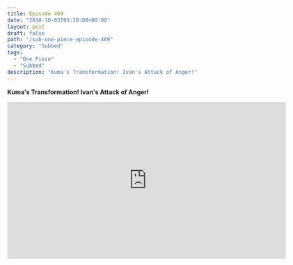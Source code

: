 ```yaml
---
title: Episode 469
date: "2010-10-03T05:30:00+00:00"
layout: post
draft: false
path: "/sub-one-piece-episode-469"
category: "Subbed"
tags:
  - "One Piece"
  - "Subbed"
description: "Kuma's Transformation! Ivan's Attack of Anger!"
---
```


**Kuma's Transformation! Ivan's Attack of Anger!**

<iframe width="640" height="360" src="https://www.rapidvideo.com/e/G6FRPEVV3E" frameborder="0" marginwidth=0 marginheight=0 scrolling=no allowfullscreen></iframe>

